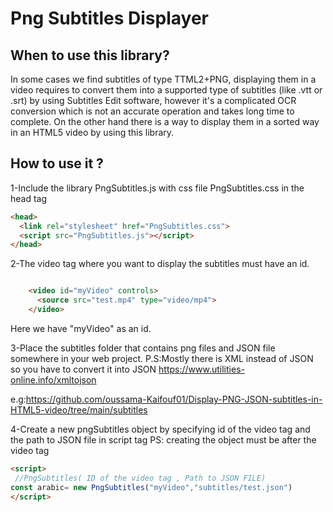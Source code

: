 <h1> Png Subtitles Displayer</h1> 

<h2>When to use this library?</h2>

In some cases we find subtitles of type TTML2+PNG, displaying them in a video requires to convert them into a supported type of subtitles (like .vtt or .srt) by using Subtitles Edit software, however it's a complicated OCR conversion which is not an accurate operation and takes long time to complete. On the other hand there is a way to display them in a sorted way in an HTML5 video by using this library.

<h2>How to use it ?</h2>

1-Include the library PngSubtitles.js with css file PngSubtitles.css in the head tag 
```html
<head>
  <link rel="stylesheet" href="PngSubtitles.css">
  <script src="PngSubtitles.js"></script>
</head>
 ```
2-The video tag where you want to display the subtitles must have an id.
```html

    <video id="myVideo" controls>
      <source src="test.mp4" type="video/mp4">
    </video>
  ```
Here we have "myVideo" as an id.

3-Place the subtitles folder that contains png files and JSON file somewhere in your web project.
P.S:Mostly there is XML instead of JSON so you have to convert it into JSON https://www.utilities-online.info/xmltojson
  
e.g:https://github.com/oussama-Kaifouf01/Display-PNG-JSON-subtitles-in-HTML5-video/tree/main/subtitles

4-Create a new pngSubtitles object by specifying id of the video tag and the path to JSON file in script tag
PS: creating the object must be after the video tag
 ```html
<script>
  //PngSubtitles( ID of the video tag , Path to JSON FILE)
 const arabic= new PngSubtitles("myVideo","subtitles/test.json")
</script>
   ```


